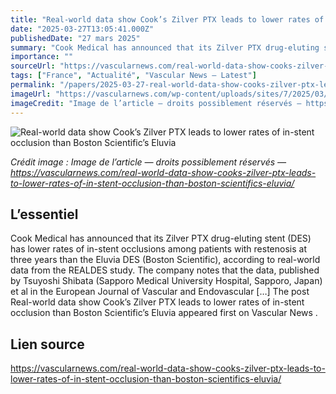 ```yaml
---
title: "Real-world data show Cook’s Zilver PTX leads to lower rates of in-stent occlusion than Boston Scientific’s Eluvia"
date: "2025-03-27T13:05:41.000Z"
publishedDate: "27 mars 2025"
summary: "Cook Medical has announced that its Zilver PTX drug-eluting stent (DES) has lower rates of in-stent occlusions among patients with restenosis at three years than the Eluvia DES (Boston Scientific), according to real-world data from the REALDES study. The company notes that the data, published by Tsuyoshi Shibata (Sapporo Medical University Hospital, Sapporo, Japan) et al in the European Journal of Vascular and Endovascular [&#8230;] The post Real-world data show Cook’s Zilver PTX leads to lower rates of in-stent occlusion than Boston Scientific’s Eluvia appeared first on Vascular News ."
importance: ""
sourceUrl: "https://vascularnews.com/real-world-data-show-cooks-zilver-ptx-leads-to-lower-rates-of-in-stent-occlusion-than-boston-scientifics-eluvia/"
tags: ["France", "Actualité", "Vascular News — Latest"]
permalink: "/papers/2025-03-27-real-world-data-show-cooks-zilver-ptx-leads-to-lower-rates-of-in-stent-occlusion-than-boston-scientifics-eluvia"
imageUrl: "https://vascularnews.com/wp-content/uploads/sites/7/2025/03/Zilver-PTX-image-from-Peter.jpg"
imageCredit: "Image de l’article — droits possiblement réservés — https://vascularnews.com/real-world-data-show-cooks-zilver-ptx-leads-to-lower-rates-of-in-stent-occlusion-than-boston-scientifics-eluvia/"
---
```


![Real-world data show Cook’s Zilver PTX leads to lower rates of in-stent occlusion than Boston Scientific’s Eluvia](https://vascularnews.com/wp-content/uploads/sites/7/2025/03/Zilver-PTX-image-from-Peter.jpg)

*Crédit image : Image de l’article — droits possiblement réservés — https://vascularnews.com/real-world-data-show-cooks-zilver-ptx-leads-to-lower-rates-of-in-stent-occlusion-than-boston-scientifics-eluvia/*

## L’essentiel

Cook Medical has announced that its Zilver PTX drug-eluting stent (DES) has lower rates of in-stent occlusions among patients with restenosis at three years than the Eluvia DES (Boston Scientific), according to real-world data from the REALDES study. The company notes that the data, published by Tsuyoshi Shibata (Sapporo Medical University Hospital, Sapporo, Japan) et al in the European Journal of Vascular and Endovascular [&#8230;] The post Real-world data show Cook’s Zilver PTX leads to lower rates of in-stent occlusion than Boston Scientific’s Eluvia appeared first on Vascular News .

## Lien source

https://vascularnews.com/real-world-data-show-cooks-zilver-ptx-leads-to-lower-rates-of-in-stent-occlusion-than-boston-scientifics-eluvia/
